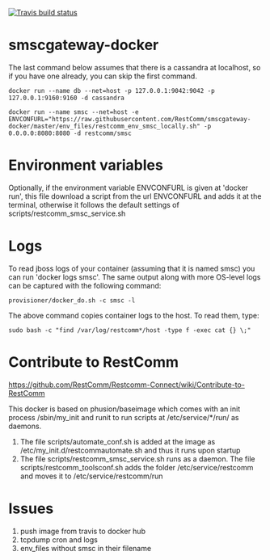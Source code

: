 [![Travis build status](https://travis-ci.org/RestComm/smscgateway-docker.png?branch=master)](https://travis-ci.org/RestComm/smscgateway-docker)

# smscgateway-docker

The last command below assumes that there is a cassandra at localhost, so if you have one already, you can skip the first command.

`docker run --name db --net=host -p 127.0.0.1:9042:9042 -p 127.0.0.1:9160:9160 -d cassandra`

`docker run --name smsc --net=host -e ENVCONFURL="https://raw.githubusercontent.com/RestComm/smscgateway-docker/master/env_files/restcomm_env_smsc_locally.sh" -p 0.0.0.0:8080:8080 -d restcomm/smsc`

# Environment variables

Optionally, if the environment variable ENVCONFURL is given at 'docker run', this file download a script from the url ENVCONFURL and adds it at the terminal, otherwise it follows the default settings of scripts/restcomm_smsc_service.sh

# Logs

To read jboss logs of your container (assuming that it is named smsc) you can run 'docker logs smsc'. The same output along with more OS-level logs can be captured with the following command:

```
provisioner/docker_do.sh -c smsc -l
```


The above command copies container logs to the host. To read them, type:

```
sudo bash -c "find /var/log/restcomm*/host -type f -exec cat {} \;"
```


# Contribute to RestComm

https://github.com/RestComm/Restcomm-Connect/wiki/Contribute-to-RestComm

This docker is based on phusion/baseimage which comes with an init process /sbin/my_init and runit to run scripts at /etc/service/*/run/ as daemons.

1. The file scripts/automate_conf.sh is added at the image as /etc/my_init.d/restcommautomate.sh and thus it runs upon startup
2. The file scripts/restcomm_smsc_service.sh runs as a daemon. The file scripts/restcomm_toolsconf.sh adds the folder /etc/service/restcomm and moves it to /etc/service/restcomm/run

# Issues

1. push image from travis to docker hub
2. tcpdump cron and logs
3. env_files without smsc in their filename

